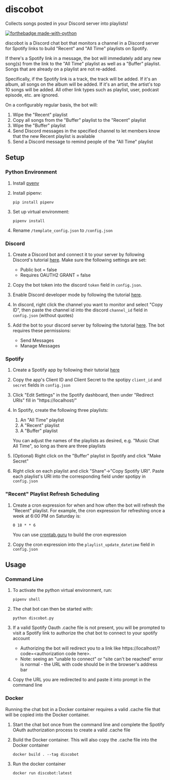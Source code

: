 # discobot
Collects songs posted in your Discord server into playlists!

[![forthebadge made-with-python](http://ForTheBadge.com/images/badges/made-with-python.svg)](https://www.python.org/)

discobot is a Discord chat bot that monitors a channel in a Discord server for Spotify links to build "Recent" and "All Time" playlists on Spotify.

If there's a Spotify link in a message, the bot will immediately add any new song(s) from the link to the "All Time" playlist as well as a "Buffer" playlist. Songs that are already on a playlist are not re-added.

Specifically, if the Spotify link is a track, the track will be added. If it's an album, all songs on the album will be added. If it's an artist, the artist's top 10 songs will be added. All other link types such as playlist, user, podcast episode, etc. are ignored.

On a configurably regular basis, the bot will:
    
1. Wipe the "Recent" playlist
1. Copy all songs from the "Buffer" playlist to the "Recent" playlist
1. Wipe the "Buffer" playlist
1. Send Discord messages in the specified channel to let members know that the new Recent playlist is available
1. Send a Discord message to remind people of the "All Time" playlist


## Setup
### Python Environment
1.  Install [pyenv](https://github.com/pyenv/pyenv)
1.  Install pipenv:

    `pip install pipenv`

1. Set up virtual environment:

    `pipenv install`

1. Rename `/template_config.json` to `/config.json`

### Discord

1. Create a Discord bot and connect it to your server by following Discord's tutorial [here](https://discordpy.readthedocs.io/en/latest/discord.html). Make sure the following settings are set:
    * Public bot = false
    * Requires OAUTH2 GRANT = false

1. Copy the bot token into the discord `token` field in `config.json`.

1. Enable Discord developer mode by following the tutorial [here](https://discordia.me/en/developer-mode).

1. In discord, right click the channel you want to monitor and select "Copy ID", then paste the channel id into the discord `channel_id` field in `config.json` (without quotes)

1. Add the bot to your discord server by following the tutorial [here](https://discordpy.readthedocs.io/en/latest/discord.html#inviting-your-bot). The bot requires these permissions:
    * Send Messages
    * Manage Messages


### Spotify
1. Create a Spotify app by following their tutorial [here](https://developer.spotify.com/documentation/general/guides/app-settings/#register-your-app)

1. Copy the app's Client ID and Client Secret to the spotipy `client_id` and `secret` fields in `config.json`

1. Click "Edit Settings" in the Spotify dashboard, then under "Redirect URIs" fill in "ht<span>tps://localhost/"

1. In Spotify, create the following three playlists:
    1. An "All Time" playlist
    1. A "Recent" playlist
    1. A "Buffer" playlist
    
    You can adjust the names of the playlists as desired, e.g. "Music Chat All Time", so long as there are three playlists

1. (Optional) Right click on the "Buffer" playlist in Spotify and click "Make Secret"

1. Right click on each playlist and click "Share"->"Copy Spotify URI". Paste each playlist's URI into the corresponding field under spotipy in `config.json`

### "Recent" Playlist Refresh Scheduling

1. Create a cron expression for when and how often the bot will refresh the "Recent" playlist. For example, the cron expression for refreshing once a week at 6:00 PM on Saturday is:

    `0 18 * * 6`

    You can use [crontab.guru](https://crontab.guru/#0_18_*_*_6) to build the cron expression

1. Copy the cron expression into the `playlist_update_datetime` field in `config.json`


## Usage
### Command Line
1. To activate the python virtual environment, run:
    
    `pipenv shell`

1. The chat bot can then be started with:

    `python discobot.py`

1. If a valid Spotify Oauth .cache file is not present, you will be prompted to visit a Spotify link to authorize the chat bot to connect to your spotify account
    * Authorizing the bot will redirect you to a link like ht<span>tps://localhost/?code=\<authorization code here\>.
    * Note: seeing an "unable to connect" or "site can't be reached" error is normal - the URL with code should be in the browser's address bar

1. Copy the URL you are redirected to and paste it into prompt in the command line

### Docker
Running the chat bot in a Docker container requires a valid .cache file that will be copied into the Docker container.

1. Start the chat bot once from the command line and complete the Spotify OAuth authorization process to create a valid .cache file
1. Build the Docker container. This will also copy the .cache file into the Docker container
    
    `docker build . --tag discobot`

1. Run the docker container

    `docker run discobot:latest`
